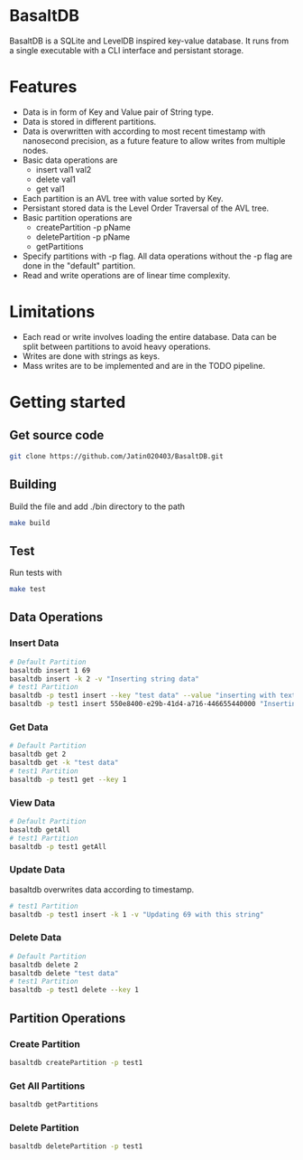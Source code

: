 # BasaltDB

BasaltDB is a SQLite and LevelDB inspired key-value database. It runs from a single executable with a CLI interface and persistant storage.

# Features

  * Data is in form of Key and Value pair of String type.
  * Data is stored in different partitions.
  * Data is overwritten with according to most recent timestamp with nanosecond precision, as a future feature to allow writes from multiple nodes.
  * Basic data operations are 
    * insert val1 val2
    * delete val1
    * get val1
  * Each partition is an AVL tree with value sorted by Key.
  * Persistant stored data is the Level Order Traversal of the AVL tree.
  * Basic partition operations are
    * createPartition -p pName
    * deletePartition -p pName
    * getPartitions
  * Specify partitions with -p flag. All data operations without the -p flag are done in the "default" partition.
  * Read and write operations are of linear time complexity. 

# Limitations

  * Each read or write involves loading the entire database. Data can be split between partitions to avoid heavy operations.
  * Writes are done with strings as keys.
  * Mass writes are to be implemented and are in the TODO pipeline. 

# Getting started 

## Get source code 

```bash
git clone https://github.com/Jatin020403/BasaltDB.git
```

## Building 

Build the file and add ./bin directory to the path
```sh
make build
```

## Test

Run tests with 
```sh
make test
```

## Data Operations

### Insert Data

```sh
# Default Partition
basaltdb insert 1 69                        
basaltdb insert -k 2 -v "Inserting string data"
# test1 Partition
basaltdb -p test1 insert --key "test data" --value "inserting with text data"
basaltdb -p test1 insert 550e8400-e29b-41d4-a716-446655440000 "Inserting with UUID"
```

### Get Data
```sh
# Default Partition
basaltdb get 2 
basaltdb get -k "test data"
# test1 Partition
basaltdb -p test1 get --key 1 
```

### View Data
```sh
# Default Partition
basaltdb getAll
# test1 Partition
basaltdb -p test1 getAll
```

### Update Data
basaltdb overwrites data according to timestamp.

```sh
# test1 Partition
basaltdb -p test1 insert -k 1 -v "Updating 69 with this string"
```

### Delete Data
```sh
# Default Partition
basaltdb delete 2 
basaltdb delete "test data" 
# test1 Partition
basaltdb -p test1 delete --key 1 
```

## Partition Operations

### Create Partition
```sh
basaltdb createPartition -p test1
```

### Get All Partitions
```sh
basaltdb getPartitions
```

### Delete Partition
```sh
basaltdb deletePartition -p test1
```
